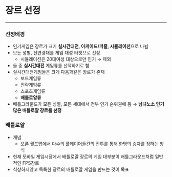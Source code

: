 # 장르 선정
---
### 선정배경
+ 인기게임은 장르가 크기 **실시간대전, 아케이드/퍼즐, 시뮬레이션**으로 나뉨
+ 모든 성별, 전연령대를 게임 대성 타겟으로 선정
	+ 시뮬레이션은 20대여성 대상으로만 인기 &rarr; 제외
+ 둘 중 **실시간대전** 게임류를 선택하기로 함
+ 실시간대전게임들은 크게 다음과같은 장르가 존재
	+ 보드게임류
	+ 전략게임류
	+ 스포츠게임류
	+ **배틀로얄류**
+ 배틀그라운드가 모든 성별, 모든 세대에서 전부 인기 순위권에 듬 &rarr; **남녀노소 인기 많은 배틀로얄 장르를 선정**
### 배틀로얄
+ 개념
	+ 오픈 월드맵에서 다수의 플레이어들간의 전투를 통해 한명의 승자를 정하는 방식
+ 현재 모바일 게임시장에서 배틀로얄 장르의 게임 대부분이 배틀그라운드처럼 일반적인 FPS장르
+ 식상하지않고 독특한 장르의 배틀로얄 게임을 만드는 것이 목표
